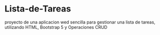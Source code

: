 # Lista-de-Tareas
proyecto de una aplicacion wed sencilla para gestionar una lista de tareas, utilizando HTML, Bootstrap 5 y Operaciones CRUD
